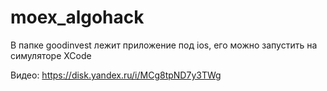 # moex_algohack

В папке goodinvest лежит приложение под ios, его можно запустить на симуляторе XCode

Видео: https://disk.yandex.ru/i/MCg8tpND7y3TWg
